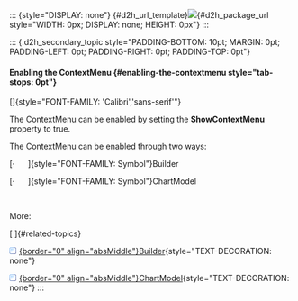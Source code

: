 ::: {style="DISPLAY: none"}
[](ms-xhelp:///?Id=d2h_url_template){#d2h_url_template}![](!package_url!){#d2h_package_url style="WIDTH: 0px; DISPLAY: none; HEIGHT: 0px"}
:::

::: {.d2h_secondary_topic style="PADDING-BOTTOM: 10pt; MARGIN: 0pt; PADDING-LEFT: 0pt; PADDING-RIGHT: 0pt; PADDING-TOP: 0pt"}
#### Enabling the ContextMenu {#enabling-the-contextmenu style="tab-stops: 0pt"}

[]{style="FONT-FAMILY: 'Calibri','sans-serif'"} 

The ContextMenu can be enabled by setting the **ShowContextMenu** property to true.

The ContextMenu can be enabled through two ways:

[·      ]{style="FONT-FAMILY: Symbol"}Builder

[·      ]{style="FONT-FAMILY: Symbol"}ChartModel

 

More:

[ ]{#related-topics}

[![](button.gif){border="0" align="absMiddle"}Builder](ms-xhelp:///?Id=6780e332-0b82-4912-a646-ad57e7102f23){style="TEXT-DECORATION: none"}

[![](button.gif){border="0" align="absMiddle"}ChartModel](ms-xhelp:///?Id=979864e9-c972-4969-a6a5-88fe3ca629c8){style="TEXT-DECORATION: none"}
:::
